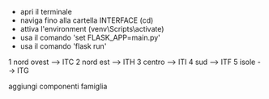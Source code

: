 - apri il terminale
- naviga fino alla cartella INTERFACE (cd)
- attiva l'environment (venv\Scripts\activate)
- usa il comando 'set FLASK_APP=main.py'
- usa il comando 'flask run'


1 nord ovest --> ITC
2 nord est --> ITH
3 centro --> ITI
4 sud --> ITF
5 isole --> ITG

aggiungi componenti famiglia